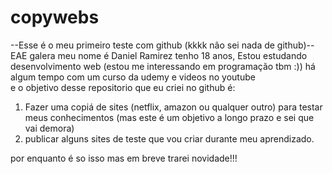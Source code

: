 # copywebs
--Esse é o meu primeiro teste com github (kkkk não sei nada de github)-- <br>
EAE galera meu nome é Daniel Ramirez tenho 18 anos, Estou estudando desenvolvimento web (estou me  interessando em programação tbm :)) há algum tempo com um curso da udemy e videos no youtube<br> 
e o objetivo desse repositorio que eu criei no github é:<br>

1. Fazer uma copiá de sites (netflix, amazon ou qualquer outro) para testar meus conhecimentos (mas este é um objetivo a longo prazo e sei que vai demora)
2. publicar alguns sites de teste que vou criar durante meu aprendizado.

por enquanto é so isso mas em breve trarei novidade!!!
